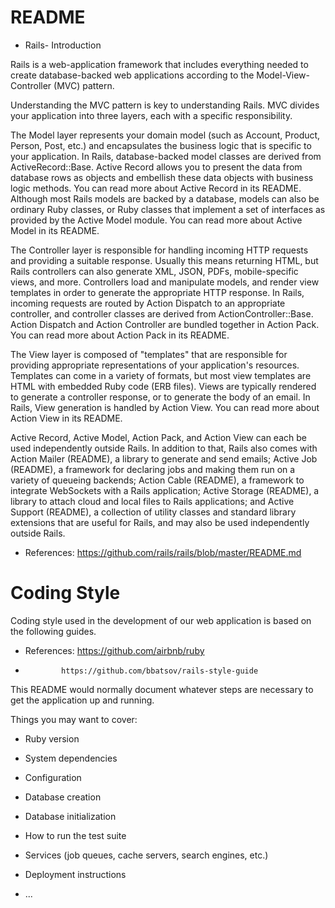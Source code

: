 # README


* Rails- Introduction

Rails is a web-application framework that includes everything needed to create database-backed web applications according to the Model-View-Controller (MVC) pattern.

Understanding the MVC pattern is key to understanding Rails. MVC divides your application into three layers, each with a specific responsibility.

The Model layer represents your domain model (such as Account, Product, Person, Post, etc.) and encapsulates the business logic that is specific to your application. In Rails, database-backed model classes are derived from ActiveRecord::Base. Active Record allows you to present the data from database rows as objects and embellish these data objects with business logic methods. You can read more about Active Record in its README. Although most Rails models are backed by a database, models can also be ordinary Ruby classes, or Ruby classes that implement a set of interfaces as provided by the Active Model module. You can read more about Active Model in its README.

The Controller layer is responsible for handling incoming HTTP requests and providing a suitable response. Usually this means returning HTML, but Rails controllers can also generate XML, JSON, PDFs, mobile-specific views, and more. Controllers load and manipulate models, and render view templates in order to generate the appropriate HTTP response. In Rails, incoming requests are routed by Action Dispatch to an appropriate controller, and controller classes are derived from ActionController::Base. Action Dispatch and Action Controller are bundled together in Action Pack. You can read more about Action Pack in its README.

The View layer is composed of "templates" that are responsible for providing appropriate representations of your application's resources. Templates can come in a variety of formats, but most view templates are HTML with embedded Ruby code (ERB files). Views are typically rendered to generate a controller response, or to generate the body of an email. In Rails, View generation is handled by Action View. You can read more about Action View in its README.

Active Record, Active Model, Action Pack, and Action View can each be used independently outside Rails. In addition to that, Rails also comes with Action Mailer (README), a library to generate and send emails; Active Job (README), a framework for declaring jobs and making them run on a variety of queueing backends; Action Cable (README), a framework to integrate WebSockets with a Rails application; Active Storage (README), a library to attach cloud and local files to Rails applications; and Active Support (README), a collection of utility classes and standard library extensions that are useful for Rails, and may also be used independently outside Rails.

* References: https://github.com/rails/rails/blob/master/README.md

# Coding Style

Coding style used in the development of our web application is based on the following guides.

* References: https://github.com/airbnb/ruby
* 			  https://github.com/bbatsov/rails-style-guide

This README would normally document whatever steps are necessary to get the
application up and running.

Things you may want to cover:

* Ruby version

* System dependencies

* Configuration

* Database creation

* Database initialization

* How to run the test suite

* Services (job queues, cache servers, search engines, etc.)

* Deployment instructions

* ...
